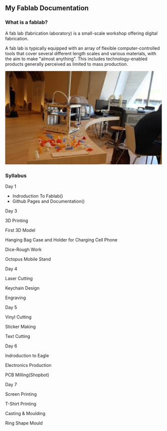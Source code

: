 ## My Fablab Documentation

### What is a fablab?
A fab lab (fabrication laboratory) is a small-scale workshop offering digital fabrication.

A fab lab is typically equipped with an array of flexible computer-controlled tools that cover several different length scales and various materials, with the aim to make "almost anything". This includes technology-enabled products generally perceived as limited to mass production.

<img src="fablab.jpg" height="300" width="512">

### Syllabus

Day 1
* Indroduction To Fablab()
* Github Pages and Documentation()

Day 3

3D Printing

First 3D Model

Hanging Bag Case and Holder for Charging Cell Phone

Dice-Rough Work

Octopus Mobile Stand

Day 4

Laser Cutting

Keychain Design

Engraving

Day 5

Vinyl Cutting

Sticker Making

Text Cutting

Day 6

Indroduction to Eagle

Electronics Production

PCB Milling(Shopbot)

Day 7

Screen Printing

T-Shirt Printing

Casting & Moulding

Ring Shape Mould


